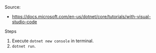 Source:

* https://docs.microsoft.com/en-us/dotnet/core/tutorials/with-visual-studio-code

Steps

1. Execute `dotnet new console` in terminal.
2. `dotnet run`.

